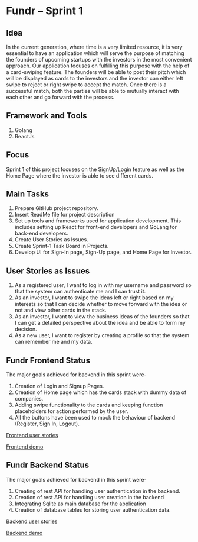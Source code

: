 # Fundr – Sprint 1

## Idea
In the current generation, where time is a very limited resource, it is very essential to have an application which will serve the purpose of matching the founders of upcoming startups with the investors in the most convenient approach. 
Our application focuses on fulfilling this purpose with the help of a card-swiping feature.  The founders will be able to post their pitch which will be displayed as cards to the investors and the investor can either left swipe to reject or right swipe to accept the match. Once there is a successful match, both the parties will be able to mutually interact with each other and go forward with the process.

## Framework and Tools
1.  Golang
2. ReactJs

## Focus
Sprint 1 of this project focuses on the SignUp/Login feature as well as the Home Page where the investor is able to see different cards.

## Main Tasks
1. Prepare GitHub project repository.
2. Insert ReadMe file for project description
3. Set up tools and frameworks used for application development. This includes setting up React for front-end developers and GoLang for back-end developers.
4. Create User Stories as Issues.
5. Create Sprint-1 Task Board in Projects.
6. Develop UI for Sign-In page, Sign-Up page, and Home Page for Investor.

## User Stories as Issues
1. As a registered user, I want to log in with my username and password so that the system can authenticate me and I can trust it.
2. As an investor, I want to swipe the ideas left or right based on my interests so that I can decide whether to move forward with the idea or not and view other cards in the stack.
3. As an investor, I want to view the business ideas of the founders so that I can get a detailed perspective about the idea and be able to form my decision.
4. As a new user, I want to register by creating a profile so that the system can remember me and my data.




## Fundr Frontend Status

The major goals achieved for backend in this sprint were-
1) Creation of Login and Signup Pages.
2) Creation of Home page which has the cards stack with dummy data of companies.
3) Adding swipe functionality to the cards and keeping function placeholders for action performed by the user.
4) All the buttons have been used to mock the behaviour of backend (Register, Sign In, Logout).


[Frontend user stories](https://github.com/tanishqshek/Fundr/issues?q=label%3A%22user+story+-+frontend%22+is%3Aclosed)

[Frontend demo](https://drive.google.com/file/d/1cVPDzt5knC0sZTtrooPgBjx3v-RULk4n/view?usp=sharing)


## Fundr Backend Status

The major goals achieved for backend in this sprint were-
1) Creating of rest API for handling user authentication in the backend.
2) Creation of rest API for handling user creation in the backend
3) Integrating Sqlite as main database for the application 
4) Creation of database tables for storing user authentication data.


[Backend user stories](https://github.com/tanishqshek/Fundr/issues?q=label%3A%22User+Story+-+Backend%22+is%3Aclosed)

[Backend demo](https://drive.google.com/file/d/1yRukGp_m29PJIZgvf6Jmpy44AZ3HQzWF/view?usp=sharing)



